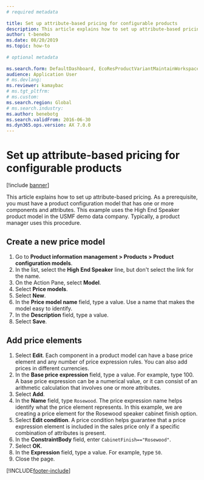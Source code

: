 ```yaml
--- 
# required metadata 
 
title: Set up attribute-based pricing for configurable products
description: This article explains how to set up attribute-based pricing. 
author: t-benebo
ms.date: 08/20/2019
ms.topic: how-to 
 
# optional metadata 
 
ms.search.form: DefaultDashboard, EcoResProductVariantMaintainWorkspace, PCProductConfigurationModelListPage, PCPriceModelList, PCPriceModel, PCConstraintEditor   
audience: Application User 
# ms.devlang:  
ms.reviewer: kamaybac
# ms.tgt_pltfrm:  
# ms.custom:  
ms.search.region: Global
# ms.search.industry: 
ms.author: benebotg
ms.search.validFrom: 2016-06-30 
ms.dyn365.ops.version: AX 7.0.0 
---
```

# Set up attribute-based pricing for configurable products

[!include [banner](../../includes/banner.md)]

This article explains how to set up attribute-based pricing. As a prerequisite, you must have a product configuration model that has one or more components and attributes. This example uses the High End Speaker product model in the USMF demo data company. Typically, a product manager uses this procedure.


## Create a new price model

1. Go to **Product information management \> Products \> Product configuration models**.
1. In the list, select the **High End Speaker** line, but don't select the link for the name.
1. On the Action Pane, select **Model**.
1. Select **Price models**.
1. Select **New**.
1. In the **Price model name** field, type a value. Use a name that makes the model easy to identify.  
1. In the **Description** field, type a value.
1. Select **Save**.

## Add price elements

1. Select **Edit**. Each component in a product model can have a base price element and any number of price expression rules. You can also add prices in different currencies.  
2. In the **Base price expression** field, type a value. For example, type 100. A base price expression can be a numerical value, or it can consist of an arithmetic calculation that involves one or more attributes.  
3. Select **Add**.
4. In the **Name** field, type `Rosewood`. The price expression name helps identify what the price element represents. In this example, we are creating a price element for the Rosewood speaker cabinet finish option.  
5. Select **Edit condition**. A price condition helps guarantee that a price expression element is included in the sales price only if a specific combination of attributes is present.  
6. In the **ConstraintBody** field, enter `CabinetFinish=="Rosewood"`.
7. Select **OK**.
8. In the **Expression** field, type a value. For example, type `50`. 
9. Close the page.



[!INCLUDE[footer-include](../../../includes/footer-banner.md)]